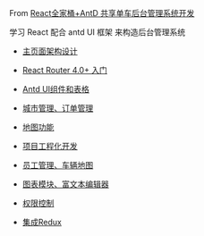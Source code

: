 
From [React全家桶+AntD 共享单车后台管理系统开发](https://coding.imooc.com/class/chapter/236.html#Anchor)

学习 React 配合 antd UI 框架 来构造后台管理系统 

- [主页面架构设计](./01.md)

- [React Router 4.0+ 入门](./02.md)

- [Antd UI组件和表格](./03.md)

- [城市管理、订单管理](./04.md)

- [地图功能](./05.md)

- [项目工程化开发](./06.md)

- [员工管理、车辆地图](./07.md)

- [图表模块、富文本编辑器](./08.md)

- [权限控制](./09.md)

- [集成Redux](./10.md)